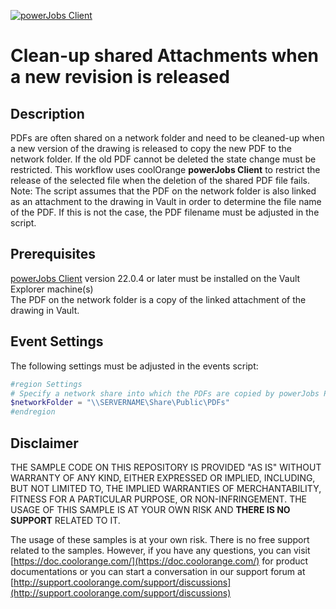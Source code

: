 [![powerJobs Client](https://img.shields.io/badge/powerJobs_Client-22.0.4-orange.svg)](https://www.coolorange.com/powerjobs)

# Clean-up shared Attachments when a new revision is released


## Description
PDFs are often shared on a network folder and need to be cleaned-up when a new version of the drawing is released to copy the new PDF to the network folder. If the old PDF cannot be deleted the state change must be restricted.
This workflow uses coolOrange **powerJobs Client** to restrict the release of the selected file when the deletion of the shared PDF file fails.
Note: 
The script assumes that the PDF on the network folder is also linked as an attachment to the drawing in Vault in order to determine the file name of the PDF. If this is not the case, the PDF filename must be adjusted in the script. 

## Prerequisites
[powerJobs Client](https://www.coolorange.com/powerjobs) version 22.0.4 or later must be installed on the Vault Explorer machine(s)  
The PDF on the network folder is a copy of the linked attachment of the drawing in Vault.

## Event Settings
The following settings must be adjusted in the events script:

```powershell
#region Settings
# Specify a network share into which the PDFs are copied by powerJobs Processor (e.g. \\SERVERNAME\Share\Public\PDFs\)
$networkFolder = "\\SERVERNAME\Share\Public\PDFs"
#endregion
```

## Disclaimer

THE SAMPLE CODE ON THIS REPOSITORY IS PROVIDED "AS IS" WITHOUT WARRANTY OF ANY KIND, EITHER EXPRESSED OR IMPLIED, INCLUDING, BUT NOT LIMITED TO, THE IMPLIED WARRANTIES OF MERCHANTABILITY, FITNESS FOR A PARTICULAR PURPOSE, OR NON-INFRINGEMENT.
THE USAGE OF THIS SAMPLE IS AT YOUR OWN RISK AND **THERE IS NO SUPPORT** RELATED TO IT.

The usage of these samples is at your own risk. There is no free support related to the samples. However, if you have any questions, you can visit [https://doc.coolorange.com/](https://doc.coolorange.com/) for product documentations or you can start a conversation in our support forum at [http://support.coolorange.com/support/discussions](http://support.coolorange.com/support/discussions)